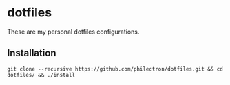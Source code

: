# dotfiles

These are my personal dotfiles configurations.

## Installation

    git clone --recursive https://github.com/philectron/dotfiles.git && cd dotfiles/ && ./install
